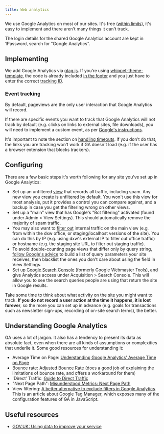 ```yaml
---
title: Web analytics
---
```

We use Google Analytics on most of our sites. It's free
([within limits](https://support.google.com/analytics/answer/1070983?hl=en)),
it's easy to implement and there aren't many things it can't track.

The login details for the shared Google Analytics account are kept in 1Password,
search for "Google Analytics".

## Implementing

We add Google Analytics via
[gtag.js](https://developers.google.com/analytics/devguides/collection/gtagjs/).
If you're using
[whippet-theme-template](https://github.com/dxw/whippet-theme-template), the
code is already included
[in the footer](https://github.com/dxw/whippet-theme-template/blob/master/app/Theme/Analytics.php)
and you just have to enter the correct
[tracking ID](https://support.google.com/analytics/answer/1008080?hl=en).

### Event tracking

By default, pageviews are the only user interaction that Google Analytics will
record.

If there are specific events you want to track that Google Analytics will not
track by default (e.g. clicks on links to external sites, file downloads), you
will need to implement a custom event, as per
[Google's instructions](https://developers.google.com/analytics/devguides/collection/gtagjs/sending-data).

It's important to note the section on
[handling timeouts](https://developers.google.com/analytics/devguides/collection/gtagjs/sending-data#handle_timeouts).
If you don't do that, the links you are tracking won't work if GA doesn't load
(e.g. if the user has a browser extension that blocks trackers).

## Configuring

There are a few basic steps it's worth following for any site you've set up in
Google Analytics:

* Set up an unfiltered
  [view](https://support.google.com/analytics/answer/1009714?hl=en-GB&ref_topic=6014102)
  that records all traffic, including spam. Any new view you create is
  unfiltered by default. You won't use this view for most analysis, put it
  provides a control you can compare against, and a backup in case you get the
  filtering wrong on other views.
* Set up a "main" view that has Google's "Bot filtering" activated (found under
  Admin > View Settings). This should automatically remove the majority of spam
  traffic.
* You may also want to
  [filter out](https://support.google.com/analytics/answer/1033162?hl=en)
  internal traffic on the main view (e.g. from within the dxw office, or
  staging/localhost versions of the site). You can do this by IP (e.g. using
  dxw's external IP to filter out office traffic) or hostname (e.g. the staging
  site URL to filter out staging traffic).
* To avoid double-counting page views that differ only by query string,
  [follow Google's advice](https://support.google.com/analytics/answer/1009671?hl=en)
  to build a list of query parameters your site receives, then blacklist the
  ones you don't care about using the field in View Settings.
* Set up [Google Search Console](https://search.google.com/search-console/about)
  (formerly Google Webmaster Tools), and give Analytics access under
  Acquisition > Search Console. This will allow you to see the search queries
  people are using that return the site in Google results.

Take some time to think about what activity on the site you might want to track.
**If you do not record a user action at the time it happens, it is lost
forever**, so the more you can set up in advance (e.g. goals for transactions
such as newsletter sign-ups, recording of on-site search terms), the better.

## Understanding Google Analytics

GA uses a lot of jargon. It also has a tendency to present its data as absolute
fact, even when there are all kinds of assumptions or complexities that underlie
it. Some good resources for understanding it:

* Average Time on Page:
  [Understanding Google Analytics’ Average Time on Page](https://blog.quiet.ly/insights/understanding-google-analytics-average-time-on-page/)
* Bounce rate: [Adjusted Bounce Rate](https://moz.com/blog/adjusted-bounce-rate)
  (does a good job of explaining the limitations of bounce rate, and offers a
  workaround for them)
* 'Direct' Traffic:
  [Guide to Direct Traffic](https://moz.com/blog/guide-to-direct-traffic-google-analytics)
* "Next Page Path":
  [Misunderstood Metrics: Next Page Path](https://help.analyticsedge.com/googleanalytics/misunderstood-metrics-next-page-path/)
* View filtering:
  [A better alternative to exclude filters in Google Analytics](https://www.lunametrics.com/blog/2017/08/10/a-better-alternative-to-exclude-filters-in-google-analytics/).
  This is an article about Google Tag Manager, which exposes many of the
  configuration features of GA in JavaScript.

## Useful resources

* [GOV.UK: Using data to improve your service](https://www.gov.uk/service-manual/measuring-success/using-data-to-improve-your-service-an-introduction)
